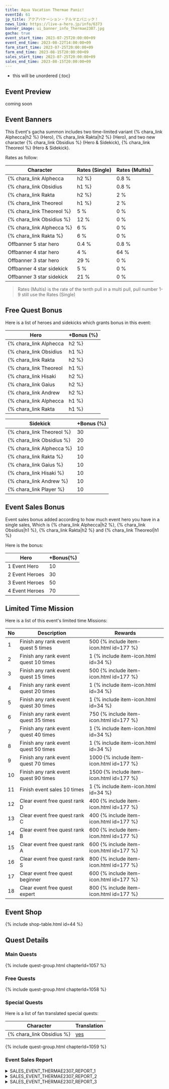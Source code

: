 ```yaml
---
title: Aqua Vacation Thermae Panic!
eventId: 61
jp_title: アクアバケーション・テルマエパニック！
news_link: https://live-a-hero.jp/info/6373
banner_image: ui_banner_info_Thermae2307.jpg
gacha: true
event_start_time: 2023-07-25T20:00:00+09
event_end_time: 2023-08-22T14:00:00+09
farm_start_time: 2023-07-25T20:00:00+09
farm_end_time: 2023-08-15T20:00:00+09
sales_start_time: 2023-07-25T20:00:00+09
sales_end_time: 2023-08-15T20:00:00+09
---
```


* this will be unordered
{:toc}

## Event Preview

coming soon

## Event Banners

This Event's gacha summon includes two time-limited variant {% chara_link Alphecca|h2 %} (Hero), {% chara_link Rakta|h2 %} (Hero),
and two new character {% chara_link Obsidius %} (Hero & Sidekick), {% chara_link Theoreol %} (Hero & Sidekick).

Rates as follow:

| Character                                                | Rates (Single) | Rates (Multis) |
|----------------------------------------------------------|----------------|----------------|
| {% chara_link Alphecca|h2 %}                               | 0.8 %            | 1.6 %            |
| {% chara_link Obsidius|h1 %}                              | 0.8 %            | 1.6 %            |
| {% chara_link Rakta|h2 %}                             | 2 %              | 16 %             |
| {% chara_link Theoreol|h1 %}                             | 2 %              | 16 %             |
| {% chara_link Theoreol %}                                 | 5 %              | 0 %             |
| {% chara_link Obsidius %}                                 | 12 %              | 0 %             |
| {% chara_link Alphecca %}                                 | 6 %              | 0 %             |
| {% chara_link Rakta %}                                 | 6 %              | 0 %             |
| Offbanner 5 star hero                                    | 0.4 %            | 0.8 %            |
| Offbanner 4 star hero                                    | 4 %              | 64 %             |
| Offbanner 3 star hero                                    | 29 %             | 0 %              |
| Offbanner 4 star sidekick                                | 5 %              | 0 %              |
| Offbanner 3 star sidekick                                | 21 %             | 0 %              |

>Rates (Multis) is the rate of the tenth pull in a multi pull, pull number 1-9 still use the Rates (Single)

## Free Quest Bonus

Here is a list of heroes and sidekicks which grants bonus in this event:

| Hero | +Bonus (%)|
|------------|--------------|
| {% chara_link Alphecca|h2 %} | 40 |
| {% chara_link Obsidius|h1 %}  | 40 |
| {% chara_link Rakta|h2 %}  | 30 |
| {% chara_link Theoreol|h1 %}  | 30 |
| {% chara_link Hisaki|h2 %} | 20 |
| {% chara_link Gaius|h2 %}  | 20 |
| {% chara_link Andrew|h2 %} | 10 | 
| {% chara_link Alphecca|h1 %} | 10 | 
| {% chara_link Rakta|h1 %} | 10 | 

| Sidekick | +Bonus (%) |
|-------------|---------------|
| {% chara_link Theoreol %} | 30 |
| {% chara_link Obsidius %}  | 20 | 
| {% chara_link Alphecca %}  | 10 | 
| {% chara_link Rakta %}  | 10 | 
| {% chara_link Gaius %}  | 10 | 
| {% chara_link Hisaki %}  | 10 | 
| {% chara_link Andrew %}  | 10 | 
| {% chara_link Player %} | 10 | 

## Event Sales Bonus

Event sales bonus added according to how much event hero you have in a single sales, Which is
{% chara_link Alphecca|h2 %}, {% chara_link Obsidius|h1 %}, {% chara_link Rakta|h2 %} and {% chara_link Theoreol|h1 %}

Here is the bonus:

| Hero   | +Bonus(%) |
|--------|-----------|
| 1 Event Hero   |     10    |
| 2 Event Heroes |     30    |
| 3 Event Heroes |     50    |
| 4 Event Heroes |     70    |

## Limited Time Mission

Here is a list of this event's limited time Missions:

| No  | Description      | Rewards      |
|----|-----------------------------------------------------------|----------------|
| 1  | Finish any rank event quest 5 times | 500 {% include item-icon.html id=177 %}    |
| 2  | Finish any rank event quest 10 times | 1 {% include item-icon.html id=34 %}    |
| 3  | Finish any rank event quest 15 times | 500 {% include item-icon.html id=177 %} |
| 4  | Finish any rank event quest 20 times | 1 {% include item-icon.html id=34 %}    |
| 5  | Finish any rank event quest 30 times | 1 {% include item-icon.html id=34 %}    |
| 6  | Finish any rank event quest 35 times | 750 {% include item-icon.html id=177 %}    |
| 7  | Finish any rank event quest 40 times | 1 {% include item-icon.html id=34 %}    |
| 8  | Finish any rank event quest 50 times | 1 {% include item-icon.html id=34 %}    |
| 9  | Finish any rank event quest 70 times | 1000 {% include item-icon.html id=177 %}    |
| 10  | Finish any rank event quest 90 times | 1500 {% include item-icon.html id=177 %}    |
| 11  | Finish event sales 10 times | 1 {% include item-icon.html id=34 %}    |
| 12 | Clear event free quest rank D  | 400 {% include item-icon.html id=177 %}    |
| 13 | Clear event free quest rank C  | 400 {% include item-icon.html id=177 %}    |
| 14 | Clear event free quest rank B  | 600 {% include item-icon.html id=177 %}    |
| 15 | Clear event free quest rank A  | 600 {% include item-icon.html id=177 %}    |
| 16 | Clear event free quest rank S  | 800 {% include item-icon.html id=177 %}    |
| 17 | Clear event free quest beginner  | 600 {% include item-icon.html id=177 %}    |
| 18 | Clear event free quest expert  | 800 {% include item-icon.html id=177 %}    |

## Event Shop

{% include shop-table.html id=44 %}

## Quest Details

### Main Quests

{% include quest-group.html chapterId=1057 %}

### Free Quests

{% include quest-group.html chapterId=1058 %}

### Special Quests

Here is a list of fan translated special quests:

| Character  | Translation      | 
|------------|------------------|
| {% chara_link Obsidius %}  | [yes](https://docs.google.com/spreadsheets/d/1td0UxSJUDnp5YHsdCrCUg-PPzzcxqLGBQTTc0iKIEFY/edit?usp=sharing) |

{% include quest-group.html chapterId=1059 %}

### Event Sales Report

<details><summary>SALES_EVENT_THERMAE2307_REPORT_1</summary>
<p>水の都「アクウェス」の名物である淡く輝く樹。<br>その花を使ったハーバリウム教室に<br><code>character0</code>は特別ゲストとして呼ばれた。<br><br>講師のサポートを受けながらリハーサルを行うも、<br>花びらの輝きを保つ保存液の扱いが難しく<br>思わぬ苦戦を強いられる<code>character0</code>。<br><br>しかし、責務を果たすため<br><code>character0</code>は根気強く作業に取り組み、<br>本番では見事なハーバリウムを作り上げた。<br><br><code>character0</code>の新たな一面に、<br>参加したファンたちも感動の拍手を送る。<br><br>ファンの１人がそのハーバリウムを撮影し、<br>ブログに投稿したところ<br>マニアの間でかなりの反響を呼んだ。<br><br>それ以来、<code>character0</code>のヒーローイベントでは<br>お手製のハーバリウムが少数販売されることになり<br>伝説のレアグッズとして語り継がれているらしい。
</p></details>

<details><summary>SALES_EVENT_THERMAE2307_REPORT_2</summary>
<p>旅番組の撮影で、ロケ地である<br>水の都「アクウェス」を訪れた<br><code>character0</code>と<code>character1</code>。<br><br>街中の水路を流れる清らかな水と<br>淡く輝く草花が織りなす景観は美しく<br>撮影だということを忘れて楽しむ２人。<br>穏やかな雰囲気のまま、撮影は順調に進み<br>番組は終盤に差し掛かる。<br>旅の最後のスポットは、噴水のある屋外浴場だった。<br><br>スタッフからの情報によると<br>知る人ぞ知る、縁結びの名所でもあるらしい。<br>並んで浴場の縁に腰掛けた<br><code>character0</code>と<code>character1</code>は<br>必要以上に相手を意識してしまい<br>どちらからともなく頬を染めるのだった。<br><br>２人の初々しい様子が配信されると<br>視聴者からの好評なコメントが相次いだ。<br><br>それからほどなくして、水の都は<br><code>character0</code>と<code>character1</code>の<br>ファンから聖地と呼ばれ<br>観光地として更に人気を高めた。
</p></details>

<details><summary>SALES_EVENT_THERMAE2307_REPORT_3</summary>
<p>水着のプロモーション撮影のため、<br>４人のヒーローが水の都に招集された。<br><br>普段から観測されることに慣れているヒーローたちだが<br>手渡された水着の開放的なデザインに唖然とする。<br><br>水の都ではこれくらいが一般的だと笑って<br>スタッフは控室を出て行ってしまった。<br>撮影は目前に迫っている……。<br><br>仕事のためと、覚悟を決めた<code>character0</code>は<br>ヤケクソ気味に水着を着用する。<br><code>character0</code>を独りにするわけにはいかないと<br><code>character1</code>も水着に足を通したが<br>鏡に映る自分の姿に顔を赤くしている。<br><code>character2</code>は固まったまま動けずにいた……。<br>３人の姿に、<code>character3</code>は何かを閃いた――<br><br>ヒーローたちは、水着の上にカーディガンを羽織って<br>撮影に臨んだ。<br>水の都では珍しいスタイルだったらしく<br>スタッフからの評判も上々。<br><br>カーディガンを持ち歩いていた<br><code>character3</code>の機転に皆が感謝したという。
</p></details>
